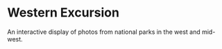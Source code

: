 # Western Excursion

An interactive display of photos from national parks in the west and mid-west.
